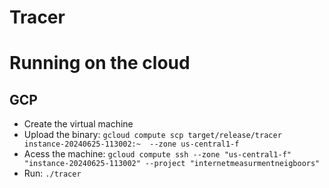 # Tracer

# Running on the cloud
## GCP
- Create the virtual machine
- Upload the binary: `gcloud compute scp target/release/tracer instance-20240625-113002:~  --zone us-central1-f`
- Acess the machine: `gcloud compute ssh --zone "us-central1-f" "instance-20240625-113002" --project "internetmeasurmentneigboors"`
- Run: `./tracer`
